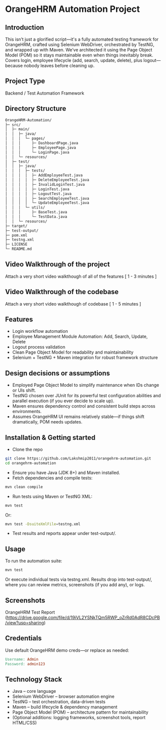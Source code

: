   # OrangeHRM Automation Project

## Introduction
This isn’t just a glorified script—it's a fully automated testing framework for OrangeHRM, crafted using Selenium WebDriver, orchestrated by TestNG, and wrapped up with Maven. We’ve architected it using the Page Object Model (POM) so it stays maintainable even when things inevitably break. Covers login, employee lifecycle (add, search, update, delete), plus logout—because nobody leaves before cleaning up.

## Project Type
Backend / Test Automation Framework

## Directory Structure
```markdown
OrangeHRM-Automation/
├─ src/
│  ├─ main/
│  │  ├─ java/
│  │  │  └─ pages/
│  │  │     ├─ DashboardPage.java
│  │  │     ├─ EmployeePage.java
│  │  │     └─ LoginPage.java
│  │  └─ resources/
│  ├─ test/
│  │  ├─ java/
│  │  │  ├─ tests/
│  │  │  │  ├─ AddEmployeeTest.java
│  │  │  │  ├─ DeleteEmployeeTest.java
│  │  │  │  ├─ InvalidLoginTest.java
│  │  │  │  ├─ LoginTest.java
│  │  │  │  ├─ LogoutTest.java
│  │  │  │  ├─ SearchEmployeeTest.java
│  │  │  │  └─ UpdateEmployeeTest.java
│  │  │  └─ utils/
│  │  │     ├─ BaseTest.java
│  │  │     └─ TestData.java
│  │  └─ resources/
├─ target/
├─ test-output/
├─ pom.xml
├─ testng.xml
├─ LICENSE
└─ README.md
```

## Video Walkthrough of the project
Attach a very short video walkthough of all of the features [ 1 - 3 minutes ]

## Video Walkthrough of the codebase
Attach a very short video walkthough of codebase [ 1 - 5 minutes ]

## Features
- Login workflow automation
- Employee Management Module Automation: Add, Search, Update, Delete
- Logout process validation
- Clean Page Object Model for readability and maintainability
- Selenium + TestNG + Maven integration for robust framework structure

## Design decisions or assumptions
- Employed Page Object Model to simplify maintenance when IDs change or UIs shift.
- TestNG chosen over JUnit for its powerful test configuration abilities and parallel execution (if you ever decide to scale up).
- Maven ensures dependency control and consistent build steps across environments.
- Assumes OrangeHRM UI remains relatively stable—if things shift dramatically, POM needs updates.

## Installation & Getting started
- Clone the repo

```bash
git clone https://github.com/Lakshmip2011/orangehrm-automation.git
cd orangehrm-automation
```
- Ensure you have Java (JDK 8+) and Maven installed.
- Fetch dependencies and compile tests:
```bash
mvn clean compile
```
- Run tests using Maven or TestNG XML:
```bash
mvn test
```
Or:
```bash
mvn test -DsuiteXmlFile=testng.xml
```
- Test results and reports appear under test-output/.

## Usage
To run the automation suite:

```bash
mvn test
```
Or execute individual tests via testng.xml. Results drop into test-output/, where you can review metrics, screenshots (if you add any), or logs.

## Screenshots
OrangeHRM Test Report (https://drive.google.com/file/d/19iVL2YSNkTQm5RWP_oZrRd0AdR8CDcPB/view?usp=sharing)

## Credentials
Use default OrangeHRM demo creds—or replace as needed:
```makefile
Username: Admin
Password: admin123
```

## Technology Stack
- Java – core language
- Selenium WebDriver – browser automation engine
- TestNG – test orchestration, data-driven tests
- Maven – build lifecycle & dependency management
- Page Object Model (POM) – architecture pattern for maintainability
- (Optional additions: logging frameworks, screenshot tools, report HTML/CSS)

